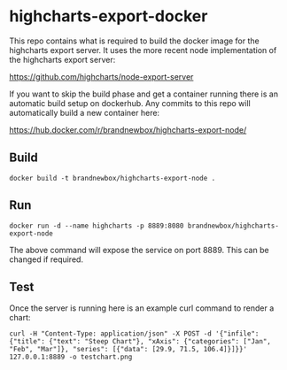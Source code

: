 # highcharts-export-docker

This repo contains what is required to build the docker image for the highcharts export server. It uses the more recent node implementation of the highcharts export server: 

https://github.com/highcharts/node-export-server

If you want to skip the build phase and get a container running there is an automatic build setup on dockerhub. Any commits to this repo will automatically build a new container here:

https://hub.docker.com/r/brandnewbox/highcharts-export-node/

## Build

```
docker build -t brandnewbox/highcharts-export-node . 
```

## Run

```
docker run -d --name highcharts -p 8889:8080 brandnewbox/highcharts-export-node
```
The above command will expose the service on port 8889. This can be changed if required.

## Test

Once the server is running here is an example curl command to render a chart:
```
curl -H "Content-Type: application/json" -X POST -d '{"infile":{"title": {"text": "Steep Chart"}, "xAxis": {"categories": ["Jan", "Feb", "Mar"]}, "series": [{"data": [29.9, 71.5, 106.4]}]}}' 127.0.0.1:8889 -o testchart.png
```
